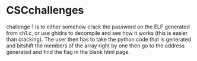 # CSCchallenges

challenge 1 is to either somehow crack the password on the ELF generated from ch1.c, or use ghidra to decompile and see how it works (this is easier than cracking). The user then has to take the python code that is generated and bitshift the members of the array right by one then go to the address generated and find the flag in the blank html page. 
